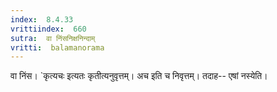 ```yaml
---
index:  8.4.33
vrittiindex:  660
sutra:  वा निंसनिक्षनिन्दाम्
vritti:  balamanorama 
---
```


वा निंस। `कृत्यचः इत्यतः कृतीत्यनुवृत्तम्। अच इति च निवृत्तम्। तदाह-- एषां नस्येति। 

